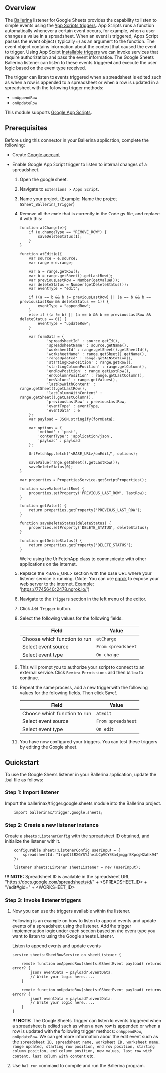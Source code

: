 ## Overview

The [Ballerina](https://ballerina.io/) listener for Google Sheets provides the capability to listen to simple events using the [App Scripts triggers](https://developers.google.com/apps-script/guides/triggers). App Scripts runs a function automatically whenever a certain event occurs, for example, when a user changes a value in a spreadsheet. When an event is triggered, Apps Script passes the event object ( typically `e`) as an argument to the function. The event object contains information about the context that caused the event to trigger. Using App Script [Installable triggers](https://developers.google.com/apps-script/guides/triggers/installable) we can invoke services that require authorization and pass the event information. The Google Sheets Ballerina listener can listen to these events triggered and execute the user logic based on the event type received.

The trigger can listen to events triggered  when a spreadsheet is edited such as when a row is appended to a spreadsheet or when a row is updated in a spreadsheet with the following trigger methods: 
* `onAppendRow`
* `onUpdateRow`

This module supports [Google App Scripts](https://developers.google.com/apps-script/guides/triggers).

## Prerequisites

Before using this connector in your Ballerina application, complete the following:

- Create [Google account](https://accounts.google.com/signup/v2/webcreateaccount?utm_source=ga-ob-search&utm_medium=google-account&flowName=GlifWebSignIn&flowEntry=SignUp)
- Enable Google App Script trigger to listen to internal changes of a spreadsheet.

    1. Open the google sheet.
    2. Navigate to `Extensions > Apps Script`.
    3. Name your project. (Example: Name the project `GSheet_Ballerina_Trigger`)
    4. Remove all the code that is currently in the Code.gs file, and replace it with this:
        ```
        function atChange(e){
            if (e.changeType == "REMOVE_ROW") {
                saveDeleteStatus(1);
            }
        }

        function atEdit(e){
            var source = e.source;
            var range = e.range;

            var a = range.getRow();
            var b = range.getSheet().getLastRow();
            var previousLastRow = Number(getValue());
            var deleteStatus = Number(getDeleteStatus());
            var eventType = "edit";

            if ((a == b && b != previousLastRow) || (a == b && b == previousLastRow && deleteStatus == 1)) {
                eventType = "appendRow";
            }
            else if ((a != b) || (a == b && b == previousLastRow && deleteStatus == 0)) {
                eventType = "updateRow";
            }
            
            var formData = {
                    'spreadsheetId' : source.getId(),
                    'spreadsheetName' : source.getName(),
                    'worksheetId' : range.getSheet().getSheetId(),
                    'worksheetName' : range.getSheet().getName(),
                    'rangeUpdated' : range.getA1Notation(),
                    'startingRowPosition' : range.getRow(),
                    'startingColumnPosition' : range.getColumn(),
                    'endRowPosition' : range.getLastRow(),
                    'endColumnPosition' : range.getLastColumn(),
                    'newValues' : range.getValues(),
                    'lastRowWithContent' : range.getSheet().getLastRow(),
                    'lastColumnWithContent' : range.getSheet().getLastColumn(),
                    'previousLastRow' : previousLastRow,
                    'eventType' : eventType,
                    'eventData' : e
            };
            var payload = JSON.stringify(formData);

            var options = {
                'method' : 'post',
                'contentType': 'application/json',
                'payload' : payload
            };

            UrlFetchApp.fetch('<BASE_URL>/onEdit/', options);

            saveValue(range.getSheet().getLastRow());
            saveDeleteStatus(0);
        }

        var properties = PropertiesService.getScriptProperties();

        function saveValue(lastRow) {
            properties.setProperty('PREVIOUS_LAST_ROW', lastRow);
        }

        function getValue() {
            return properties.getProperty('PREVIOUS_LAST_ROW');
        }

        function saveDeleteStatus(deleteStatus) {
            properties.setProperty('DELETE_STATUS', deleteStatus);
        }

        function getDeleteStatus() {
            return properties.getProperty('DELETE_STATUS');
        }
        ```
        We’re using the UrlFetchApp class to communicate with other applications on the internet.

    5. Replace the <BASE_URL> section with the base URL where your listener service is running. (Note: You can use [ngrok](https://ngrok.com/docs) to expose your web server to the internet. Example: 'https://7745640c2478.ngrok.io/')
    6. Navigate to the `Triggers` section in the left menu of the editor.
    7. Click `Add Trigger` button.
    8. Select the following values for the following fields.

        | Field                        | Value             |
        |------------------------------|-------------------|
        | Choose which function to run | `atChange`        |
        | Select event source          | `From spreadsheet`|
        | Select event type            | `On change`       |

    9. This will prompt you to authorize your script to connect to an external service. Click `Review Permissions` and then `Allow` to continue.
    10. Repeat the same process, add a new trigger with the following values for the following fields. Then click Save!.

        | Field                        | Value             |
        |------------------------------|-------------------|
        | Choose which function to run | `atEdit`          |
        | Select event source          | `From spreadsheet`|
        | Select event type            | `On edit`         |
    11. You have now configured your triggers. You can test these triggers by editing the Google sheet.

## Quickstart
To use the Google Sheets listener in your Ballerina application, update the .bal file as follows:

### Step 1: Import listener
Import the ballerinax/trigger.google.sheets module into the Ballerina project.
```ballerina
    import ballerinax/trigger.google.sheets;
```

### Step 2: Create a new listener instance
Create a `sheets:ListenerConfig` with the spreadsheet ID obtained, and initialize the listener with it. 
```ballerina
    configurable sheets:ListenerConfig userInput = {
        spreadsheetId: "1rqmQttRXGYSYJheibCpVCYXBa4jmggrEXpcgH2ahk94"
    };

    listener sheets:Listener sheetListener = new (userInput);
```
**!!! NOTE:** Spreadsheet ID is available in the spreadsheet URL "https://docs.google.com/spreadsheets/d/" + <SPREADSHEET_ID> + "/edit#gid=" + <WORKSHEET_ID>

### Step 3: Invoke listener triggers
1. Now you can use the triggers available within the listener. 

    Following is an example on how to listen to append events and update events of a spreadsheet using the listener. 
    Add the trigger implementation logic under each section based on the event type you want to listen to using the Google sheets Listener.

    Listen to append events and update events

    ```ballerina
    service sheets:SheetRowService on sheetListener {

        remote function onAppendRow(sheets:GSheetEvent payload) returns error? {
            json? eventData = payload?.eventData;
            // Write your logic here.....
        }

        remote function onUpdateRow(sheets:GSheetEvent payload) returns error? {
            json? eventData = payload?.eventData;
            // Write your logic here.....
        }
    }
    ```

    **!!! NOTE:** The Google Sheets Trigger can listen to events triggered when a spreadsheet is edited such as when a new row is appended or when a row is updated with the following trigger methods: `onAppendRow`, `onUpdateRow`. We can get more information about the edit event such as the `spreadsheet ID, spreadsheet name, worksheet ID, worksheet name, range updated, starting row position, end row position, starting column position, end column position, new values, last row with content, last column with content` etc.

2. Use `bal run` command to compile and run the Ballerina program. 



